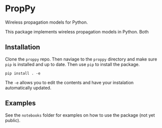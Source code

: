 
# PropPy
Wireless propagation models for Python.

This package implements wireless propagation models in Python. Both 

## Installation
Clone the `proppy` repo. Then naviage to the `proppy` directory and make sure `pip` is installed and up to date.
Then use `pip` to install the package.
```shell
pip install . -e
```
The `-e` allows you to edit the contents and have your instalation automatically updated.

## Examples
See the `notebooks` folder for examples on how to use the package (not yet public).


